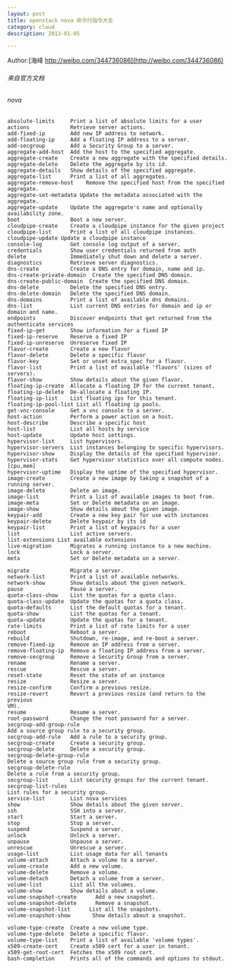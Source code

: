 ```yaml
---
layout: post
title: openstack nova 命令行指令大全  
category: cloud
description: 2013-01-05

---
```


Author:[海峰 http://weibo.com/344736086](http://weibo.com/344736086)


###### 来自官方文档
###### nova     

    absolute-limits     Print a list of absolute limits for a user
    actions             Retrieve server actions.
    add-fixed-ip        Add new IP address to network.
    add-floating-ip     Add a floating IP address to a server.
    add-secgroup        Add a Security Group to a server.
    aggregate-add-host  Add the host to the specified aggregate.
    aggregate-create    Create a new aggregate with the specified details.
    aggregate-delete    Delete the aggregate by its id.
    aggregate-details   Show details of the specified aggregate.
    aggregate-list      Print a list of all aggregates.
    aggregate-remove-host    Remove the specified host from the specified  aggregate.
    aggregate-set-metadata Update the metadata associated with the aggregate.
    aggregate-update    Update the aggregate's name and optionally  availability zone.
    boot                Boot a new server.
    cloudpipe-create    Create a cloudpipe instance for the given project
    cloudpipe-list      Print a list of all cloudpipe instances.
    cloudpipe-update Update a cloudpipe instance
    console-log         Get console log output of a server.
    credentials         Show user credentials returned from auth
    delete              Immediately shut down and delete a server.
    diagnostics         Retrieve server diagnostics.
    dns-create          Create a DNS entry for domain, name and ip.
    dns-create-private-domain  Create the specified DNS domain.
    dns-create-public-domain  Create the specified DNS domain.
    dns-delete          Delete the specified DNS entry.
    dns-delete-domain   Delete the specified DNS domain.
    dns-domains         Print a list of available dns domains.
    dns-list            List current DNS entries for domain and ip or domain and name.
    endpoints           Discover endpoints that get returned from the  authenticate services
    fixed-ip-get        Show information for a fixed IP
    fixed-ip-reserve    Reserve a fixed IP
    fixed-ip-unreserve  Unreserve fixed IP
    flavor-create       Create a new flavor
    flavor-delete       Delete a specific flavor
    flavor-key          Set or unset extra_spec for a flavor.
    flavor-list         Print a list of available 'flavors' (sizes of servers).
    flavor-show         Show details about the given flavor.
    floating-ip-create  Allocate a floating IP for the current tenant.
    floating-ip-delete  De-allocate a floating IP.
    floating-ip-list    List floating ips for this tenant.
    floating-ip-pool-list List all floating ip pools.
    get-vnc-console     Get a vnc console to a server.
    host-action         Perform a power action on a host.
    host-describe       Describe a specific host
    host-list           List all hosts by service
    host-update         Update host settings.
    hypervisor-list     List hypervisors.
    hypervisor-servers  List instances belonging to specific hypervisors.
    hypervisor-show     Display the details of the specified hypervisor.
    hypervisor-stats    Get hypervisor statistics over all compute nodes.[cpu,mem]
    hypervisor-uptime   Display the uptime of the specified hypervisor.
    image-create        Create a new image by taking a snapshot of a running server.
    image-delete        Delete an image.
    image-list          Print a list of available images to boot from.
    image-meta          Set or Delete metadata on an image.
    image-show          Show details about the given image.
    keypair-add         Create a new key pair for use with instances
    keypair-delete      Delete keypair by its id
    keypair-list        Print a list of keypairs for a user
    list                List active servers.
    list-extensions List available extensions
    live-migration      Migrates a running instance to a new machine.
    lock                Lock a server.
    meta                Set or Delete metadata on a server.

    migrate             Migrate a server.
    network-list        Print a list of available networks.
    network-show        Show details about the given network.
    pause               Pause a server.
    quota-class-show    List the quotas for a quota class.
    quota-class-update  Update the quotas for a quota class.
    quota-defaults      List the default quotas for a tenant.
    quota-show          List the quotas for a tenant.
    quota-update        Update the quotas for a tenant.
    rate-limits         Print a list of rate limits for a user
    reboot              Reboot a server.
    rebuild             Shutdown, re-image, and re-boot a server.
    remove-fixed-ip     Remove an IP address from a server.
    remove-floating-ip  Remove a floating IP address from a server.
    remove-secgroup     Remove a Security Group from a server.
    rename              Rename a server.
    rescue              Rescue a server.
    reset-state         Reset the state of an instance
    resize              Resize a server.
    resize-confirm      Confirm a previous resize.
    resize-revert       Revert a previous resize (and return to the previous
    VM).
    resume              Resume a server.
    root-password       Change the root password for a server.
    secgroup-add-group-rule
    Add a source group rule to a security group.
    secgroup-add-rule   Add a rule to a security group.
    secgroup-create     Create a security group.
    secgroup-delete     Delete a security group.
    secgroup-delete-group-rule
    Delete a source group rule from a security group.
    secgroup-delete-rule
    Delete a rule from a security group.
    secgroup-list       List security groups for the current tenant.
    secgroup-list-rules
    List rules for a security group.
    service-list        List nova services
    show                Show details about the given server.
    ssh                 SSH into a server.
    start               Start a server.
    stop                Stop a server.
    suspend             Suspend a server.
    unlock              Unlock a server.
    unpause             Unpause a server.
    unrescue            Unrescue a server.
    usage-list          List usage data for all tenants
    volume-attach       Attach a volume to a server.
    volume-create       Add a new volume.
    volume-delete       Remove a volume.
    volume-detach       Detach a volume from a server.
    volume-list         List all the volumes.
    volume-show         Show details about a volume.
    volume-snapshot-create      Add a new snapshot.
    volume-snapshot-delete      Remove a snapshot.
    volume-snapshot-list      List all the snapshots.
    volume-snapshot-show       Show details about a snapshot.

    volume-type-create  Create a new volume type.
    volume-type-delete  Delete a specific flavor.
    volume-type-list    Print a list of available 'volume types'.
    x509-create-cert    Create x509 cert for a user in tenant.
    x509-get-root-cert  Fetches the x509 root cert.
    bash-completion     Prints all of the commands and options to stdout.